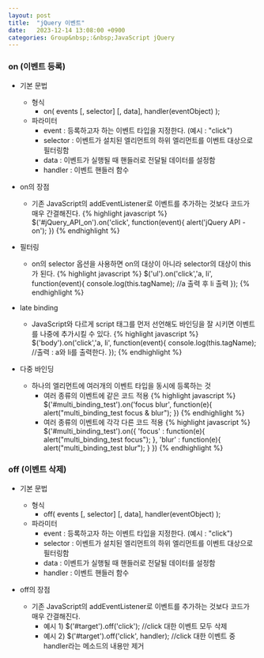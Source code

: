 ```yaml
---
layout: post
title:  "jQuery 이벤트"
date:   2023-12-14 13:08:00 +0900
categories: Group&nbsp;:&nbsp;JavaScript jQuery
---
```


### on (이벤트 등록)

- 기본 문법
    - 형식
        - on( events [, selector] [, data], handler(eventObject) );
    - 파라미터
        - event : 등록하고자 하는 이벤트 타입을 지정한다. (예시 : "click")
        - selector : 이벤트가 설치된 엘리먼트의 하위 엘리먼트를 이벤트 대상으로 필터링함
        - data : 이벤트가 실행될 때 핸들러로 전달될 데이터를 설정함
        - handler : 이벤트 핸들러 함수

- on의 장점
    - 기존 JavaScript의 addEventListener로 이벤트를 추가하는 것보다 코드가 매우 간결해진다.
    {% highlight javascript %}
        $('#jQuery_API_on').on('click', function(event){
            alert('jQuery API - on');
        })
    {% endhighlight %}

- 필터링
    - on의 selector 옵션을 사용하면 on의 대상이 아니라 selector의 대상이 this가 된다.
    {% highlight javascript %}
        $('ul').on('click','a, li', function(event){
            console.log(this.tagName);  //a 출력 후 li 출력
        });
    {% endhighlight %}

- late binding
    - JavaScript와 다르게 script 태그를 먼저 선언해도 바인딩을 잘 시키면 이벤트를 나중에 추가시킬 수 있다.
    {% highlight javascript %}
        $('body').on('click','a, li', function(event){
            console.log(this.tagName);  //출력 : a와 li를 출력한다.
        });
    {% endhighlight %}

- 다중 바인딩
    - 하나의 엘리먼트에 여러개의 이벤트 타입을 동시에 등록하는 것
        - 여러 종류의 이벤트에 같은 코드 적용
            {% highlight javascript %}
                $('#multi_binding_test').on('focus blur', function(e){
                    alert("multi_binding_test focus & blur");
                })
            {% endhighlight %}
        - 여러 종류의 이벤트에 각각 다른 코드 적용
            {% highlight javascript %}
                $('#multi_binding_test').on({
                    'focus' : function(e){
                        alert("multi_binding_test focus");
                    }, 
                    'blur' : function(e){
                        alert("multi_binding_test blur");
                    }
                })
            {% endhighlight %}

### off (이벤트 삭제)

- 기본 문법
    - 형식
        - off( events [, selector] [, data], handler(eventObject) );
    - 파라미터
        - event : 등록하고자 하는 이벤트 타입을 지정한다. (예시 : "click")
        - selector : 이벤트가 설치된 엘리먼트의 하위 엘리먼트를 이벤트 대상으로 필터링함
        - data : 이벤트가 실행될 때 핸들러로 전달될 데이터를 설정함
        - handler : 이벤트 핸들러 함수

- off의 장점
    - 기존 JavaScript의 addEventListener로 이벤트를 추가하는 것보다 코드가 매우 간결해진다.
        - 예시 1) $('#target').off('click');  //click 대한 이벤트 모두 삭제
        - 예시 2) $('#target').off('click', handler); //click 대한 이벤트 중 handler라는 메소드의 내용만 제거
